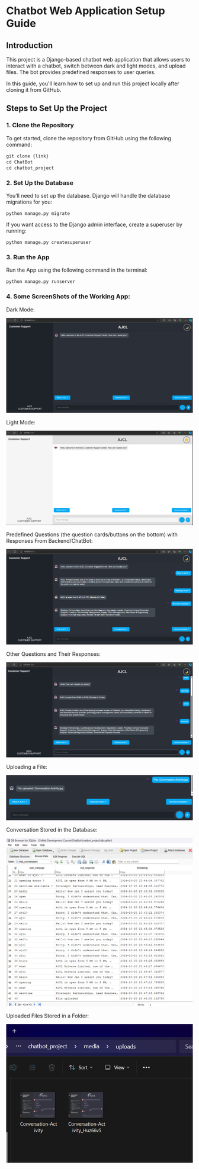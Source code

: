 # Chatbot Web Application Setup Guide

## Introduction

This project is a Django-based chatbot web application that allows users to interact with a chatbot, switch between dark and light modes, and upload files. The bot provides predefined responses to user queries.

In this guide, you'll learn how to set up and run this project locally after cloning it from GitHub.

## Steps to Set Up the Project

### 1. Clone the Repository

To get started, clone the repository from GitHub using the following command:

```
git clone {link}
cd ChatBot
cd chatbot_project
```

### 2. Set Up the Database
You’ll need to set up the database. Django will handle the database migrations for you:

```
python manage.py migrate
```

If you want access to the Django admin interface, create a superuser by running:

```
python manage.py createsuperuser
```

### 3. Run the App
Run the App using the following command in the terminal:

```
python manage.py runserver
```

### 4. Some ScreenShots of the Working App: 

Dark Mode:

![Dark Mode](Images/Dark-Mode.png)

Light Mode:

![Light Mode](Images/Light_Mode.png)

Predefined Questions (the question cards/buttons on the bottom) with Responses From Backend/ChatBot:

![Predefined Questions](Images/Predefined-Questions.png)

Other Questions and Their Responses:

![Other Questions](Images/Other_questions.png)

Uploading a File:

![File Upload](Images/File-upload.png)

Conversation Stored in the Database:

![Conversation in Database](Images/Conversation_database.png)

Uploaded Files Stored in a Folder:

![Saved Files](Images/save_uploaded_files.png)
